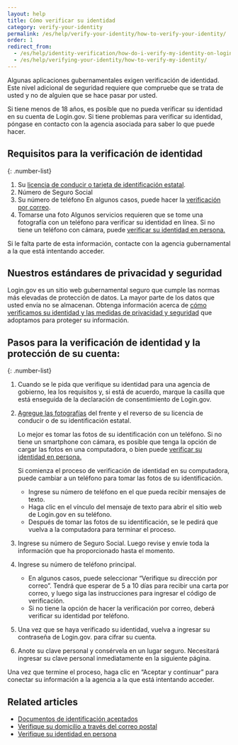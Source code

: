```yaml
---
layout: help
title: Cómo verificar su identidad
category: verify-your-identity
permalink: /es/help/verify-your-identity/how-to-verify-your-identity/
order: 1
redirect_from:
  - /es/help/identity-verification/how-do-i-verify-my-identity-on-logingov/
  - /es/help/verifying-your-identity/how-to-verify-my-identity/
---
```


Algunas aplicaciones gubernamentales exigen verificación de identidad. Este nivel adicional de seguridad requiere que compruebe que se trata de usted y no de alguien que se hace pasar por usted.

Si tiene menos de 18 años, es posible que no pueda verificar su identidad en su cuenta de Login.gov. Si tiene problemas para verificar su identidad, póngase en contacto con la agencia asociada para saber lo que puede hacer.

## Requisitos para la verificación de identidad

{: .number-list}
1. Su [licencia de conducir o tarjeta de identificación estatal](/es/help/verify-your-identity/accepted-identification-documents/).
2. Número de Seguro Social
3. Su número de teléfono
   En algunos casos, puede hacer la [verificación por correo](/es/help/verify-your-identity/verify-your-address-by-mail/).
4. Tomarse una foto
   Algunos servicios requieren que se tome una fotografía con un teléfono para verificar su identidad en línea. Si no tiene un teléfono con cámara, puede [verificar su identidad en persona.](/es/help/verify-your-identity/verify-your-identity-in-person/)

Si le falta parte de esta información, contacte con la agencia gubernamental a la que está intentando acceder.

## Nuestros estándares de privacidad y seguridad
Login.gov es un sitio web gubernamental seguro que cumple las normas más elevadas de protección de datos. La mayor parte de los datos que usted envía no se almacenan. Obtenga información acerca de [cómo verificamos su identidad y las medidas de privacidad y seguridad](/es/policy/) que adoptamos para proteger su información.

## Pasos para la verificación de identidad y la protección de su cuenta:

{: .number-list}
1. Cuando se le pida que verifique su identidad para una agencia de gobierno, lea los requisitos y, si está de acuerdo, marque la casilla que está enseguida de la declaración de consentimiento de Login.gov.
2. [Agregue las fotografías](/help/verify-your-identity/how-to-take-photos-to-verify-your-identity/) del frente y el reverso de su licencia de conducir o de su identificación estatal.
 
    Lo mejor es tomar las fotos de su identificación con un teléfono. Si no tiene un smartphone con cámara, es posible que tenga la opción de cargar las fotos en una computadora, o bien puede [verificar su identidad en persona.](/help/verify-your-identity/verify-your-identity-in-person/)
    
    Si comienza el proceso de verificación de identidad en su computadora, puede cambiar a un teléfono para tomar las fotos de su identificación.
    * Ingrese su número de teléfono en el que pueda recibir mensajes de texto.
    * Haga clic en el vínculo del mensaje de texto para abrir el sitio web de Login.gov en su teléfono.
    * Después de tomar las fotos de su identificación, se le pedirá que vuelva a la computadora para terminar el proceso.
3. Ingrese su número de Seguro Social. Luego revise y envíe toda la información que ha proporcionado hasta el momento.
4. Ingrese su número de teléfono principal.
    * En algunos casos, puede seleccionar “Verifique su dirección por correo”. Tendrá que esperar de 5 a 10 días para recibir una carta por correo, y luego siga las instrucciones para ingresar el código de verificación.
    * Si no tiene la opción de hacer la verificación por correo, deberá verificar su identidad por teléfono.
5. Una vez que se haya verificado su identidad, vuelva a ingresar su contraseña de Login.gov. para cifrar su cuenta.
6. Anote su clave personal y consérvela en un lugar seguro. Necesitará ingresar su clave personal inmediatamente en la siguiente página.

Una vez que termine el proceso, haga clic en “Aceptar y continuar” para conectar su información a la agencia a la que está intentando acceder.

## Related articles

* [Documentos de identificación aceptados](/es/help/verify-your-identity/accepted-identification-documents/)
* [Verifique su domicilio a través del correo postal](/es/help/verify-your-identity/verify-your-address-by-mail/)
* [Verifique su identidad en persona](/es/help/verify-your-identity/verify-your-identity-in-person/)
